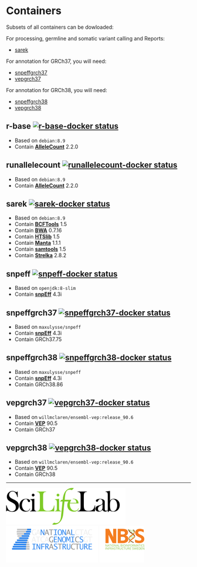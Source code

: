 # Containers

Subsets of all containers can be dowloaded:

For processing, germline and somatic variant calling and Reports:
 - [sarek](#sarek-)

For annotation for GRCh37, you will need:
 - [snpeffgrch37](#snpeffgrch37-)
 - [vepgrch37](#vepgrch37-)

For annotation for GRCh38, you will need:
 - [snpeffgrch38](#snpeffgrch38-)
 - [vepgrch38](#vepgrch38-)

## r-base [![r-base-docker status][r-base-docker-badge]][r-base-docker-link]

 - Based on `debian:8.9`
 - Contain **[AlleleCount][allelecount-link]** 2.2.0

## runallelecount [![runallelecount-docker status][runallelecount-docker-badge]][runallelecount-docker-link]

- Based on `debian:8.9`
- Contain **[AlleleCount][allelecount-link]** 2.2.0

## sarek [![sarek-docker status][sarek-docker-badge]][sarek-docker-link]

- Based on `debian:8.9`
- Contain **[BCFTools][bcftools-link]** 1.5
- Contain **[BWA][bwa-link]** 0.7.16
- Contain **[HTSlib][htslib-link]** 1.5
- Contain **[Manta][manta-link]** 1.1.1
- Contain **[samtools][samtools-link]** 1.5
- Contain **[Strelka][strelka-link]** 2.8.2

## snpeff [![snpeff-docker status][snpeff-docker-badge]][snpeff-docker-link]

- Based on `openjdk:8-slim`
- Contain **[snpEff][snpeff-link]** 4.3i

## snpeffgrch37 [![snpeffgrch37-docker status][snpeffgrch37-docker-badge]][snpeffgrch37-docker-link]

- Based on `maxulysse/snpeff`
- Contain **[snpEff][snpeff-link]** 4.3i
- Contain GRCh37.75

## snpeffgrch38 [![snpeffgrch38-docker status][snpeffgrch38-docker-badge]][snpeffgrch38-docker-link]

- Based on `maxulysse/snpeff`
- Contain **[snpEff][snpeff-link]** 4.3i
- Contain GRCh38.86

## vepgrch37 [![vepgrch37-docker status][vepgrch37-docker-badge]][vepgrch37-docker-link]

- Based on `willmclaren/ensembl-vep:release_90.6`
- Contain **[VEP][vep-link]** 90.5
- Contain GRCh37

## vepgrch38 [![vepgrch38-docker status][vepgrch38-docker-badge]][vepgrch38-docker-link]

- Based on `willmclaren/ensembl-vep:release_90.6`
- Contain **[VEP][vep-link]** 90.5
- Contain GRCh38

---
[![](images/SciLifeLab_logo.png "SciLifeLab")][scilifelab-link]
[![](images/NGI_logo.png "NGI")][ngi-link]
[![](images/NBIS_logo.png "NBIS")][nbis-link]

[allelecount-link]: https://github.com/cancerit/alleleCount
[bcftools-link]: https://github.com/samtools/bcftools
[bwa-link]: https://github.com/lh3/bwa
[fastqc-link]: http://www.bioinformatics.babraham.ac.uk/projects/fastqc/
[freebayes-link]: https://github.com/ekg/freebayes
[gatk-link]: https://github.com/broadgsa/gatk-protected
[htslib-link]: https://github.com/samtools/htslib
[igvtools-link]: http://software.broadinstitute.org/software/igv/
[manta-link]: https://github.com/Illumina/manta
[multiqc-link]: https://github.com/ewels/MultiQC/
[mutect1-link]: https://github.com/broadinstitute/mutect
[nbis-link]: https://www.nbis.se/
[ngi-link]: https://ngisweden.scilifelab.se/
[picard-link]: https://github.com/broadinstitute/picard
[qualimap-link]: http://qualimap.bioinfo.cipf.es
[rcolorbrewer-link]: https://CRAN.R-project.org/package=RColorBrewer
[runallelecount-docker-badge]: https://img.shields.io/docker/automated/maxulysse/runallelecount.svg
[runallelecount-docker-link]: https://hub.docker.com/r/maxulysse/runallelecount
[r-base-docker-badge]: https://img.shields.io/docker/automated/maxulysse/r-base.svg
[r-base-docker-link]: https://hub.docker.com/r/maxulysse/r-base
[samtools-link]: https://github.com/samtools/samtools
[sarek-docker-badge]: https://img.shields.io/docker/automated/maxulysse/sarek.svg
[sarek-docker-link]: https://hub.docker.com/r/maxulysse/sarek
[scilifelab-link]: https://www.scilifelab.se/
[snpeff-docker-badge]: https://img.shields.io/docker/automated/maxulysse/snpeff.svg
[snpeff-docker-link]: https://hub.docker.com/r/maxulysse/snpeff
[snpeff-link]: http://snpeff.sourceforge.net/
[snpeffgrch37-docker-badge]: https://img.shields.io/docker/automated/maxulysse/snpeffgrch37.svg
[snpeffgrch37-docker-link]: https://hub.docker.com/r/maxulysse/snpeffgrch37
[snpeffgrch38-docker-badge]: https://img.shields.io/docker/automated/maxulysse/snpeffgrch38.svg
[snpeffgrch38-docker-link]: https://hub.docker.com/r/maxulysse/snpeffgrch38
[strelka-link]: https://github.com/Illumina/strelka
[vcftools-link]: https://vcftools.github.io/index.html
[vep-link]: https://github.com/Ensembl/ensembl-vep
[vepgrch37-docker-badge]: https://img.shields.io/docker/automated/maxulysse/vepgrch37.svg
[vepgrch37-docker-link]: https://hub.docker.com/r/maxulysse/vepgrch37
[vepgrch38-docker-badge]: https://img.shields.io/docker/automated/maxulysse/vepgrch38.svg
[vepgrch38-docker-link]: https://hub.docker.com/r/maxulysse/vepgrch38
